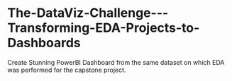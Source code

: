 # The-DataViz-Challenge---Transforming-EDA-Projects-to-Dashboards
Create Stunning PowerBI Dashboard from the same dataset on which EDA was performed for the capstone project.
